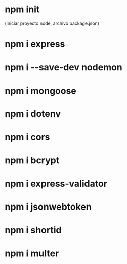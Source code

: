 # npm init 
(iniciar proyecto node, archivo package.json)
# npm i express
# npm i --save-dev nodemon
# npm i mongoose
# npm i dotenv
# npm i cors
# npm i bcrypt
# npm i express-validator
# npm i jsonwebtoken
# npm i shortid
# npm i multer